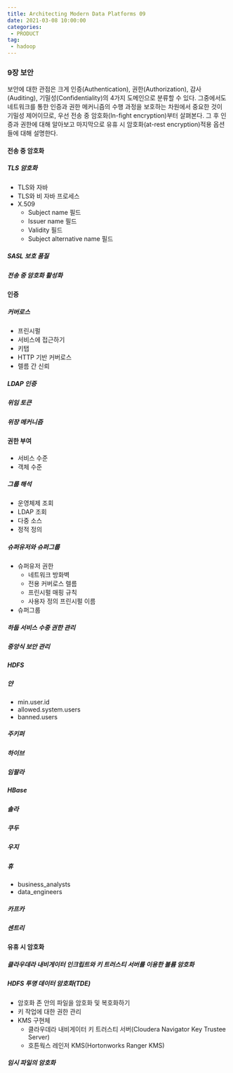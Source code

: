 ```yaml
---
title: Architecting Modern Data Platforms 09
date: 2021-03-08 10:00:00
categories:
 - PRODUCT
tag:
 - hadoop
---
```


### 9장 보안

보안에 대한 관점은 크게 인증(Authentication), 권한(Authorization), 감사(Auditing), 기밀성(Confidentiality)의 4가지 도메인으로 분류할 수 있다. 그중에서도 네트워크를 통한 인증과 권한 메커니즘의 수행 과정을 보호하는 차원에서 중요한 것이 기밀성 제어이므로, 우선 전송 중 암호화(In-fight encryption)부터 살펴본다. 그 후 인증과 권한에 대해 알아보고 마지막으로 유휴 시 암호화(at-rest encryption)적용 옵션들에 대해 설명한다.

<!-- more -->

#### 전송 중 암호화

##### TLS 암호화

- TLS와 자바
- TLS와 비 자바 프로세스
- X.509
  - Subject name 필드
  - Issuer name 필드
  - Validity 필드
  - Subject alternative name 필드

##### SASL 보호 품질

##### 전송 중 암호화 활성화

#### 인증

##### 커버로스

- 프린시펄
- 서비스에 접근하기
- 키탭
- HTTP 기반 커버로스
- 렐름 간 신뢰

##### LDAP 인증

##### 위임 토큰

##### 위장 메커니즘

#### 권한 부여

- 서비스 수준
- 객체 수준

##### 그룹 해석

- 운영체제 조회
- LDAP 조회
- 다중 소스
- 정적 정의

##### 슈퍼유저와 슈퍼그룹

- 슈퍼유저 권한
  - 네트워크 방화벽
  - 전용 커버로스 렐름
  - 프린시펄 매핑 규칙
  - 사용자 정의 프린시펄 이름
- 슈퍼그룹

##### 하둡 서비스 수중 권한 관리

##### 중앙식 보안 관리

##### HDFS

##### 얀

- min.user.id
- allowed.system.users
- banned.users

##### 주키퍼

##### 하이브

##### 임팔라

##### HBase

##### 솔라

##### 쿠두

##### 우지

##### 휴

- business_analysts
- data_engineers

##### 카프카

##### 센트리

#### 유휴 시 암호화

##### 클라우데라 내비게이터 인크립트와 키 트러스티 서버를 이용한 볼륨 암호화

##### HDFS 투명 데이터 암호화(TDE)

- 암호화 존 안의 파일을 암호화 및 복호화하기
- 키 작업에 대한 권한 관리
- KMS 구현체
  - 클라우데라 내비게이터 키 트러스티 서버(Cloudera Navigator Key Trustee Server)
  - 호튼웍스 레인저 KMS(Hortonworks Ranger KMS)

##### 임시 파일의 암호화

